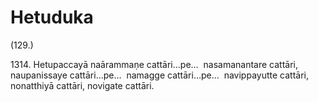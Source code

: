 # Hetuduka

(129.)

1314\. Hetupaccayā naārammaṇe cattāri…pe…  nasamanantare cattāri, naupanissaye cattāri…pe…  namagge cattāri…pe…  navippayutte cattāri, nonatthiyā cattāri, novigate cattāri.
